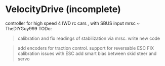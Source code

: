 # VelocityDrive  (incomplete)
controller for high speed 4 IWD rc cars , with SBUS input
mrsc ~ TheDIYGuy999
TODo:
>calibration and fix readings of stabilization via mrsc. write new code

>add encoders for traction control.
>support for reversable ESC
>FIX calibration issues with ESC
>add smart bias between skid steer and servo
